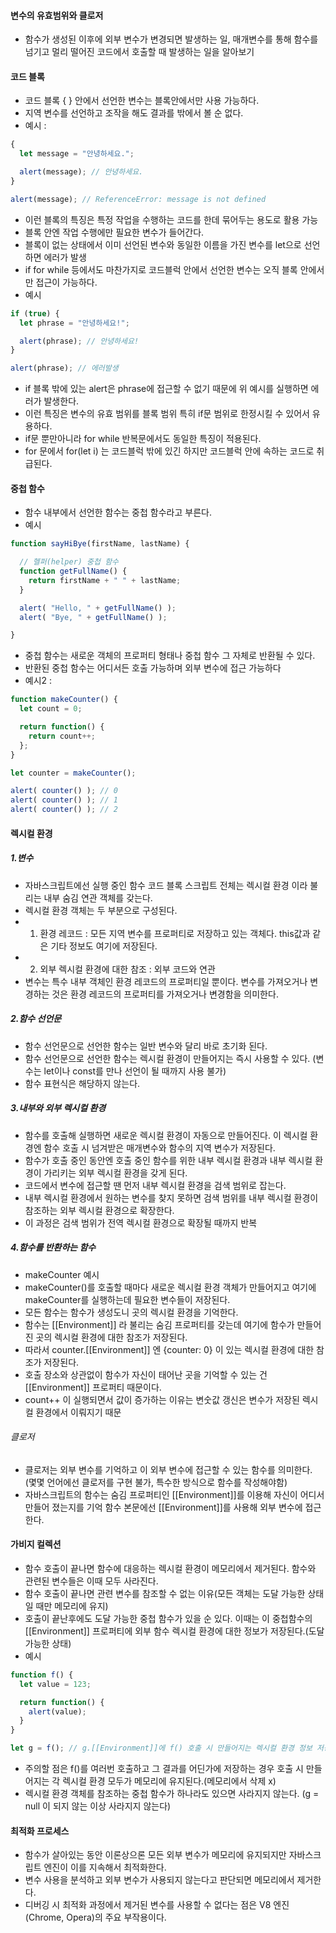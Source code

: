 #### 변수의 유효범위와 클로저
  * 함수가 생성된 이후에 외부 변수가 변경되면 발생하는 일, 매개변수를 통해 함수를 넘기고 멀리 떨어진 코드에서 호출할 때 발생하는 일을 알아보기

#### 코드 블록
  * 코드 블록 { } 안에서 선언한 변수는 블록안에서만 사용 가능하다.
  * 지역 변수를 선언하고 조작을 해도 결과를 밖에서 볼 순 없다.
  * 예시 : 
```js
{
  let message = "안녕하세요."; 

  alert(message); // 안녕하세요.
}

alert(message); // ReferenceError: message is not defined
```
  * 이런 블록의 특징은 특정 작업을 수행하는 코드를 한데 묶어두는 용도로 활용 가능
  * 블록 안엔 작업 수행에만 필요한 변수가 들어간다.
  * 블록이 없는 상태에서 이미 선언된 변수와 동일한 이름을 가진 변수를 let으로 선언하면 에러가 발생
  * if for while 등에서도 마찬가지로 코드블럭 안에서 선언한 변수는 오직 블록 안에서만 접근이 가능하다.
  * 예시
```js
if (true) {
  let phrase = "안녕하세요!";

  alert(phrase); // 안녕하세요!
}

alert(phrase); // 에러발생
```
  * if 블록 밖에 있는 alert은 phrase에 접근할 수 없기 때문에 위 예시를 실행하면 에러가 발생한다.
  * 이런 특징은 변수의 유효 범위를 블록 범위 특히 if문 범위로 한정시킬 수 있어서 유용하다.
  * if문 뿐만아니라 for while 반복문에서도 동일한 특징이 적용된다.
  * for 문에서 for(let i) 는  코드블럭 밖에 있긴 하지만 코드블럭 안에 속하는 코드로 취급된다.

#### 중첩 함수
  * 함수 내부에서 선언한 함수는 중첩 함수라고 부른다.
  * 예시
```js
function sayHiBye(firstName, lastName) {

  // 헬퍼(helper) 중첩 함수
  function getFullName() {
    return firstName + " " + lastName;
  }

  alert( "Hello, " + getFullName() );
  alert( "Bye, " + getFullName() );

}
```
  * 중첩 함수는 새로운 객체의 프로퍼티 형태나 중첩 함수 그 자체로 반환될 수 있다.
  * 반환된 중첩 함수는 어디서든 호출 가능하며 외부 변수에 접근 가능하다
  * 예시2 :
```js
function makeCounter() {
  let count = 0;

  return function() {
    return count++;
  };
}

let counter = makeCounter();

alert( counter() ); // 0
alert( counter() ); // 1
alert( counter() ); // 2
```

#### 렉시컬 환경
  ##### 1.변수
  * 자바스크립트에선 실행 중인 함수 코드 블록 스크립트 전체는 렉시컬 환경 이라 불리는 내부 숨김 연관 객체를 갖는다.
  * 렉시컬 환경 객체는 두 부분으로 구성된다. 
  * 1. 환경 레코드 : 모든 지역 변수를 프로퍼티로 저장하고 있는 객체다. this값과 같은 기타 정보도 여기에 저장된다.
  * 2. 외부 렉시컬 환경에 대한 참조 : 외부 코드와 연관
  * 변수는 특수 내부 객체인 환경 레코드의 프로퍼티일 뿐이다. 변수를 가져오거나 변경하는 것은 환경 레코드의 프로퍼티를 가져오거나 변경함을 의미한다.
  
  ##### 2.함수 선언문
  * 함수 선언문으로 선언한 함수는 일반 변수와 달리 바로 초기화 된다.
  * 함수 선언문으로 선언한 함수는 렉시컬 환경이 만들어지는 즉시 사용할 수 있다. (변수는 let이나 const를 만나 선언이 될 때까지 사용 불가)
  * 함수 표현식은 해당하지 않는다.

  ##### 3.내부와 외부 렉시컬 환경
  * 함수를 호출해 실행하면 새로운 렉시컬 환경이 자동으로 만들어진다. 이 렉시컬 환경엔 함수 호출 시 넘겨받은 매개변수와 함수의 지역 변수가 저장된다.
  * 함수가 호출 중인 동안엔 호출 중인 함수를 위한 내부 렉시컬 환경과 내부 렉시컬 환경이 가리키는 외부 렉시컬 환경을 갖게 된다.
  * 코드에서 변수에 접근할 땐 먼저 내부 렉시컬 환경을 검색 범위로 잡는다. 
  * 내부 렉시컬 환경에서 원하는 변수를 찾지 못하면 검색 범위를 내부 렉시컬 환경이 참조하는 외부 렉시컬 환경으로 확장한다. 
  * 이 과정은 검색 범위가 전역 렉시컬 환경으로 확장될 때까지 반복

  ##### 4.함수를 반환하는 함수
  * makeCounter 예시
  * makeCounter()를 호출할 때마다 새로운 렉시컬 환경 객체가 만들어지고 여기에 makeCounter를 실행하는데 필요한 변수들이 저장된다.
  * 모든 함수는 함수가 생성도니 곳의 렉시컬 환경을 기억한다. 
  * 함수는 [[Environment]] 라 불리는 숨김 프로퍼티를 갖는데 여기에 함수가 만들어진 곳의 렉시컬 환경에 대한 참조가 저장된다.
  * 따라서 counter.[[Environment]] 엔 {counter: 0} 이 있는 렉시컬 환경에 대한 참조가 저장된다.
  * 호출 장소와 상관없이 함수가 자신이 태어난 곳을 기억할 수 있는 건 [[Environment]] 프로퍼티 때문이다.
  * count++ 이 실행되면서 값이 증가하는 이유는 변숫값 갱신은 변수가 저장된 렉시컬 환경에서 이뤄지기 때문

###### 클로저
  * 클로저는 외부 변수를 기억하고 이 외부 변수에 접근할 수 있는 함수를 의미한다. (몇몇 언어에선 클로저를 구현 불가, 특수한 방식으로 함수를 작성해야함)
  * 자바스크립트의 함수는 숨김 프로퍼티인 [[Environment]]를 이용해 자신이 어디서 만들어 졌는지를 기억 함수 본문에선 [[Environment]]를 사용해 외부 변수에 접근한다.

#### 가비지 컬렉션
  * 함수 호출이 끝나면 함수에 대응하는 렉시컬 환경이 메모리에서 제거된다. 함수와 관련된 변수들은 이때 모두 사라진다.
  * 함수 호출이 끝나면 관련 변수를 참조할 수 없는 이유(모든 객체는 도달 가능한 상태일 때만 메모리에 유지)
  * 호출이 끝난후에도 도달 가능한 중첩 함수가 있을 순 있다. 이때는 이 중첩함수의 [[Environment]] 프로퍼티에 외부 함수 렉시컬 환경에 대한 정보가 저장된다.(도달 가능한 상태)
  * 예시 
```js
function f() {
  let value = 123;

  return function() {
    alert(value);
  }
}

let g = f(); // g.[[Environment]]에 f() 호출 시 만들어지는 렉시컬 환경 정보 저장
```
  * 주의할 점은 f()를 여러번 호출하고 그 결과를 어딘가에 저장하는 경우 호출 시 만들어지는 각 렉시컬 환경 모두가 메모리에 유지된다.(메모리에서 삭제 x)
  * 렉시컬 환경 객체를 참조하는 중첩 함수가 하나라도 있으면 사라지지 않는다. (g = null 이 되지 않는 이상 사라지지 않는다)

#### 최적화 프로세스
  * 함수가 살아있는 동안 이론상으론 모든 외부 변수가 메모리에 유지되지만 자바스크립트 엔진이 이를 지속해서 최적화한다.
  * 변수 사용을 분석하고 외부 변수가 사용되지 않는다고 판단되면 메모리에서 제거한다.
  * 디버깅 시 최적화 과정에서 제거된 변수를 사용할 수 없다는 점은 V8 엔진(Chrome, Opera)의 주요 부작용이다.
